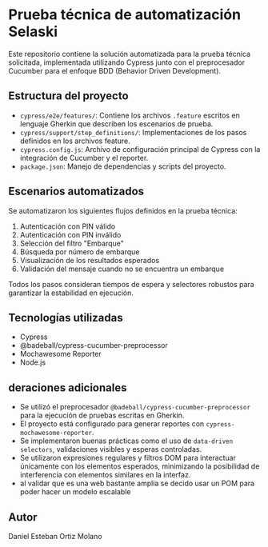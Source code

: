 # Prueba técnica de automatización Selaski

Este repositorio contiene la solución automatizada para la prueba técnica solicitada, implementada utilizando Cypress junto con el preprocesador Cucumber para el enfoque BDD (Behavior Driven Development).

## Estructura del proyecto

- `cypress/e2e/features/`: Contiene los archivos `.feature` escritos en lenguaje Gherkin que describen los escenarios de prueba.
- `cypress/support/step_definitions/`: Implementaciones de los pasos definidos en los archivos feature.
- `cypress.config.js`: Archivo de configuración principal de Cypress con la integración de Cucumber y el reporter.
- `package.json`: Manejo de dependencias y scripts del proyecto.

## Escenarios automatizados

Se automatizaron los siguientes flujos definidos en la prueba técnica:

1. Autenticación con PIN válido
2. Autenticación con PIN inválido
3. Selección del filtro "Embarque"
4. Búsqueda por número de embarque
5. Visualización de los resultados esperados
6. Validación del mensaje cuando no se encuentra un embarque

Todos los pasos consideran tiempos de espera y selectores robustos para garantizar la estabilidad en ejecución.

## Tecnologías utilizadas

- Cypress
- @badeball/cypress-cucumber-preprocessor
- Mochawesome Reporter
- Node.js

## deraciones adicionales

- Se utilizó el preprocesador `@badeball/cypress-cucumber-preprocessor` para la ejecución de pruebas escritas en Gherkin.
- El proyecto está configurado para generar reportes con `cypress-mochawesome-reporter`.
- Se implementaron buenas prácticas como el uso de `data-driven selectors`, validaciones visibles y esperas controladas.
- Se utilizaron expresiones regulares y filtros DOM para interactuar únicamente con los elementos esperados, minimizando la posibilidad de interferencia con elementos similares en la interfaz.
- al validar que es una web bastante amplia se decido usar un POM para poder hacer un modelo escalable

## Autor

Daniel Esteban Ortiz Molano
